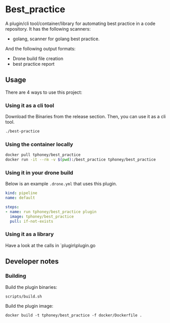 # Best_practice

A plugin/cli tool/container/library for automating best practice in a code repository.
It has the following scanners:

- golang, scanner for golang best practice.

And the following output formats:

- Drone build file creation
- best practice report

## Usage

There are 4 ways to use this project:

### Using it as a cli tool

Download the Binaries from the release section. Then, you can use it as a cli tool.

```bash
./best-practice 
```

### Using the container locally

```bash
docker pull tphoney/best_practice
docker run -it --rm -v $(pwd):/best_practice tphoney/best_practice
```

### Using it in your drone build

Below is an example `.drone.yml` that uses this plugin.

```yaml
kind: pipeline
name: default

steps:
- name: run tphoney/best_practice plugin
  image: tphoney/best_practice
  pull: if-not-exists
```

### Using it as a library

Have a look at the calls in `plugin\plugin.go

## Developer notes

### Building

Build the plugin binaries:

```text
scripts/build.sh
```

Build the plugin image:

```text
docker build -t tphoney/best_practice -f docker/Dockerfile .
```
